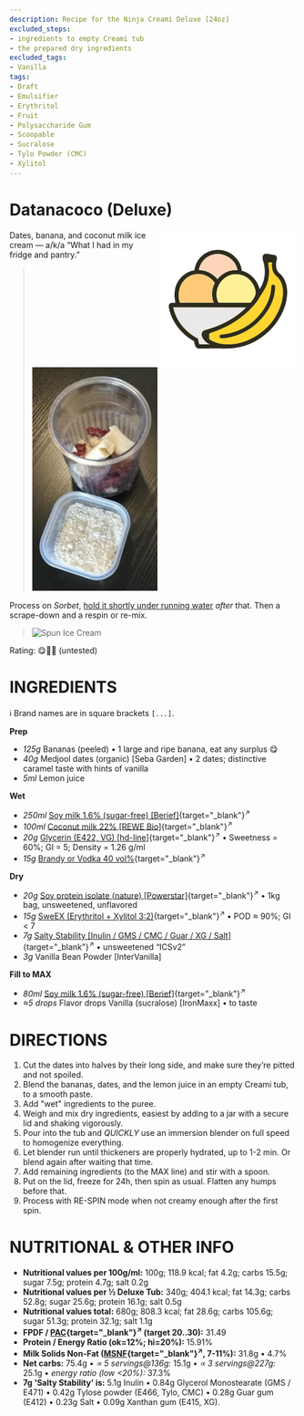 ```yaml
---
description: Recipe for the Ninja Creami Deluxe [24oz]
excluded_steps:
- ingredients to empty Creami tub
- the prepared dry ingredients
excluded_tags:
- Vanilla
tags:
- Draft
- Emulsifier
- Erythritol
- Fruit
- Polysaccharide Gum
- Scoopable
- Sucralose
- Tylo Powder (CMC)
- Xylitol
---
```

# Datanacoco (Deluxe)
<img style="float: right; margin-left: 1.5em;" width=240 alt="Logo" src="https://raw.githubusercontent.com/jhermann/ice-creamery/refs/heads/main/assets/banana-ice-cream-logo.png" />

Dates, banana, and coconut milk ice cream — a/k/a “What I had in my fridge and pantry.”

> <img width=220 alt="Ingredients" src="Datanacoco_2025-08-01.jpg" class="zoomable" />

Process on *Sorbet*, [hold it shortly under running water](https://jhermann.github.io/ice-creamery/info/tips%2Btricks/#handling-of-icy-sides-bottom)
*after* that. Then a scrape-down and a respin or re-mix.

> <img width=360 alt="Spun Ice Cream" src="" class="zoomable" />

Rating: 😋🍌🥥 (untested)

# INGREDIENTS

ℹ️ Brand names are in square brackets `[...]`.

**Prep**

  - _125g_ Bananas (peeled) • 1 large and ripe banana, eat any surplus 😋
  - _40g_ Medjool dates (organic) [Seba Garden] • 2 dates; distinctive caramel taste with hints of vanilla
  - _5ml_ Lemon juice

**Wet**

  - _250ml_ [Soy milk 1.6% (sugar-free) \[Berief\]](/ice-creamery/info/ingredients/#soy-milk){target="_blank"}<sup>↗</sup>
  - _100ml_ [Coconut milk 22% \[REWE Bio\]](/ice-creamery/info/ingredients/#coconut-milk){target="_blank"}<sup>↗</sup>
  - _20g_ [Glycerin (E422, VG) \[hd-line\]](/ice-creamery/info/ingredients/#vegetable-glycerin-glycerol-vg-e422){target="_blank"}<sup>↗</sup> • Sweetness = 60%; GI = 5; Density = 1.26 g/ml
  - _15g_ [Brandy or Vodka 40 vol%](/ice-creamery/info/ingredients/#alcohol-ethanol){target="_blank"}<sup>↗</sup>

**Dry**

  - _20g_ [Soy protein isolate (nature) \[Powerstar\]](/ice-creamery/info/ingredients/#soy-protein-isolate){target="_blank"}<sup>↗</sup> • 1kg bag, unsweetened, unflavored
  - _15g_ [SweEX (Erythritol + Xylitol 3:2)](/ice-creamery/info/ingredients/#sweex-erythritol-xylitol-blend){target="_blank"}<sup>↗</sup> • POD ≈ 90%; GI < 7
  - _7g_ [Salty Stability \[Inulin / GMS / CMC / Guar / XG / Salt\]](/ice-creamery/S/Salty%20Stability/){target="_blank"}<sup>↗</sup> • unsweetened “ICSv2”
  - _3g_ Vanilla Bean Powder [InterVanilla]

**Fill to MAX**

  - _80ml_ [Soy milk 1.6% (sugar-free) \[Berief\]](/ice-creamery/info/ingredients/#soy-milk){target="_blank"}<sup>↗</sup>
  - _≈5 drops_ Flavor drops Vanilla (sucralose) [IronMaxx] • to taste

# DIRECTIONS

 1. Cut the dates into halves by their long side, and make sure they’re pitted and not spoiled.
 1. Blend the bananas, dates, and the lemon juice in an empty Creami tub, to a smooth paste.
 1. Add "wet" ingredients to the puree.
 1. Weigh and mix dry ingredients, easiest by adding to a jar with a secure lid and shaking vigorously.
 1. Pour into the tub and *QUICKLY* use an immersion blender on full speed to homogenize everything.
 1. Let blender run until thickeners are properly hydrated, up to 1-2 min. Or blend again after waiting that time.
 1. Add remaining ingredients (to the MAX line) and stir with a spoon.
 1. Put on the lid, freeze for 24h, then spin as usual. Flatten any humps before that.
 1. Process with RE-SPIN mode when not creamy enough after the first spin.

# NUTRITIONAL & OTHER INFO

- **Nutritional values per 100g/ml:** 100g; 118.9 kcal; fat 4.2g; carbs 15.5g; sugar 7.5g; protein 4.7g; salt 0.2g
- **Nutritional values per ½ Deluxe Tub:** 340g; 404.1 kcal; fat 14.3g; carbs 52.8g; sugar 25.6g; protein 16.1g; salt 0.5g
- **Nutritional values total:** 680g; 808.3 kcal; fat 28.6g; carbs 105.6g; sugar 51.3g; protein 32.1g; salt 1.1g
- **FPDF / [PAC](/ice-creamery/info/glossary/#potere-anti-congelante-pac){target="_blank"}<sup>↗</sup> (target 20..30):** 31.49
- **Protein / Energy Ratio (ok=12%; hi=20%):** 15.91%
- **Milk Solids Non-Fat ([MSNF](/ice-creamery/info/glossary/#milk-solids-not-fat-msnf){target="_blank"}<sup>↗</sup>, 7-11%):** 31.8g • 4.7%
- **Net carbs:** 75.4g • *∝ 5 servings@136g:* 15.1g • *∝ 3 servings@227g:* 25.1g • *energy ratio (low <20%):* 37.3%
- **7g 'Salty Stability' is:** 5.1g Inulin • 0.84g Glycerol Monostearate (GMS / E471) • 0.42g Tylose powder (E466, Tylo, CMC) • 0.28g Guar gum (E412) • 0.23g Salt • 0.09g Xanthan gum (E415, XG).
